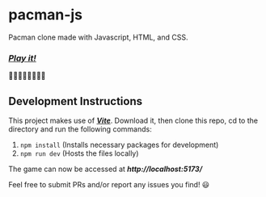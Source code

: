 # pacman-js

Pacman clone made with Javascript, HTML, and CSS.

### *__[Play it!](https://bward2.github.io/pacman-js/)__*

🍒🍓🍊🍎🍈👾🔔🔑

## Development Instructions

This project makes use of *__[Vite](https://vite.dev//)__*. Download it, then clone this repo, cd to the directory and run the following commands:  
1. `npm install` (Installs necessary packages for development)
1. `npm run dev` (Hosts the files locally)

The game can now be accessed at *__http://localhost:5173/__*

Feel free to submit PRs and/or report any issues you find! 😃